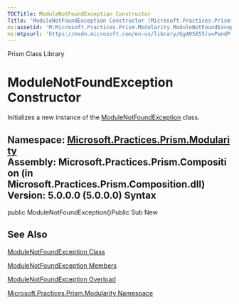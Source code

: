 ```yaml
---
TOCTitle: ModuleNotFoundException Constructor
Title: 'ModuleNotFoundException Constructor (Microsoft.Practices.Prism.Modularity)'
ms:assetid: 'M:Microsoft.Practices.Prism.Modularity.ModuleNotFoundException.\#ctor'
ms:mtpsurl: 'https://msdn.microsoft.com/en-us/library/Gg405655(v=PandP.50)'
---
```


Prism Class Library

ModuleNotFoundException Constructor
===================================

Initializes a new instance of the [ModuleNotFoundException](https://msdn.microsoft.com/t:microsoft.practices.prism.modularity.modulenotfoundexception) class.

**Namespace:** [Microsoft.Practices.Prism.Modularity](https://msdn.microsoft.com/n:microsoft.practices.prism.modularity)
**Assembly:** Microsoft.Practices.Prism.Composition (in Microsoft.Practices.Prism.Composition.dll) Version: 5.0.0.0 (5.0.0.0)
Syntax
------

<span id="syntaxToggle"></span>public ModuleNotFoundException()Public Sub New

See Also
--------

<span id="seeAlsoToggle"></span>
[ModuleNotFoundException Class](https://msdn.microsoft.com/t:microsoft.practices.prism.modularity.modulenotfoundexception)

[ModuleNotFoundException Members](https://msdn.microsoft.com/allmembers.t:microsoft.practices.prism.modularity.modulenotfoundexception)

[ModuleNotFoundException Overload](https://msdn.microsoft.com/overload:microsoft.practices.prism.modularity.modulenotfoundexception.)

[Microsoft.Practices.Prism.Modularity Namespace](https://msdn.microsoft.com/n:microsoft.practices.prism.modularity)
